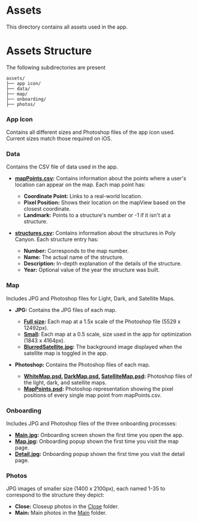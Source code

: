 # Assets

This directory contains all assets used in the app. 


# Assets Structure

The following subdirectories are present

```
assets/
├── app icon/       
├── data/ 
├── map/  
├── onboarding/   
├── photos/    
```

### App Icon

Contains all different sizes and Photoshop files of the app icon used. Current sizes match those required on iOS.

### Data

Contains the CSV file of data used in the app.

- **[mapPoints.csv](data/mapPoints.csv):** Contains information about the points where a user's location can appear on the map. Each map point has:
  - **Coordinate Point:** Links to a real-world location.
  - **Pixel Position:** Shows their location on the mapView based on the closest coordinate.
  - **Landmark:** Points to a structure's number or -1 if it isn't at a structure.

- **[structures.csv](data/structures.csv):** Contains information about the structures in Poly Canyon. Each structure entry has:
  - **Number:** Corresponds to the map number.
  - **Name:** The actual name of the structure.
  - **Description:** In-depth explanation of the details of the structure.
  - **Year:** Optional value of the year the structure was built.

### Map

Includes JPG and Photoshop files for Light, Dark, and Satellite Maps.

- **JPG:** Contains the JPG files of each map.
  - **[Full size](map/jpg/full%20size):** Each map at a 1.5x scale of the Photoshop file (5529 x 12492px).
  - **[Small](map/jpg/small):** Each map at a 0.5 scale, size used in the app for optimization (1843 x 4164px).
  - **[BlurredSatellite.jpg](map/jpg/BlurredSatellite.jpg):** The background image displayed when the satellite map is toggled in the app.

- **Photoshop:** Contains the Photoshop files of each map.
  - **[WhiteMap.psd](map/photoshop/WhiteMap.psd), [DarkMap.psd](map/photoshop/DarkMap.psd), [SatelliteMap.psd](map/photoshop/SatelliteMap.psd):** Photoshop files of the light, dark, and satellite maps.
  - **[MapPoints.psd](map/photoshop/MapPoints.psd):** Photoshop representation showing the pixel positions of every single map point from mapPoints.csv.

### Onboarding

Includes JPG and Photoshop files of the three onboarding processes:
- **[Main.jpg](onboarding/jpg/Main.jpg):** Onboarding screen shown the first time you open the app.
- **[Map.jpg](onboarding/jpg/Map.jpg):** Onboarding popup shown the first time you visit the map page.
- **[Detail.jpg](onboarding/jpg/Detail.jpg):** Onboarding popup shown the first time you visit the detail page.

### Photos

JPG images of smaller size (1400 x 2100px), each named 1-35 to correspond to the structure they depict:
- **Close:** Closeup photos in the [Close](photos/Close) folder.
- **Main:** Main photos in the [Main](photos/Main) folder.


